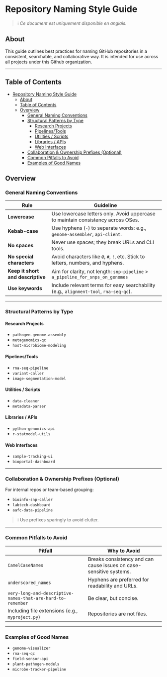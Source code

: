 # Repository Naming Style Guide

> ℹ️ *Ce document est uniquement disponible en anglais.*

## About

This guide outlines best practices for naming GitHub repositories in a consistent, searchable, and collaborative way. It is intended for use across all projects under this Github organization.

---

## Table of Contents

- [Repository Naming Style Guide](#repository-naming-style-guide)
  - [About](#about)
  - [Table of Contents](#table-of-contents)
  - [Overview](#overview)
    - [General Naming Conventions](#general-naming-conventions)
    - [Structural Patterns by Type](#structural-patterns-by-type)
      - [Research Projects](#research-projects)
      - [Pipelines/Tools](#pipelinestools)
      - [Utilities / Scripts](#utilities--scripts)
      - [Libraries / APIs](#libraries--apis)
      - [Web Interfaces](#web-interfaces)
    - [Collaboration \& Ownership Prefixes (Optional)](#collaboration--ownership-prefixes-optional)
    - [Common Pitfalls to Avoid](#common-pitfalls-to-avoid)
    - [Examples of Good Names](#examples-of-good-names)

## Overview

### General Naming Conventions

| Rule | Guideline |
|------|-----------|
| **Lowercase** | Use lowercase letters only. Avoid uppercase to maintain consistency across OSes. |
| **Kebab-case** | Use hyphens (`-`) to separate words: e.g., `genome-assembler`, `api-client`. |
| **No spaces** | Never use spaces; they break URLs and CLI tools. |
| **No special characters** | Avoid characters like `@`, `#`, `!`, etc. Stick to letters, numbers, and hyphens. |
| **Keep it short and descriptive** | Aim for clarity, not length: `snp-pipeline` > `a_pipeline_for_snps_on_genomes` |
| **Use keywords** | Include relevant terms for easy searchability (e.g., `alignment-tool`, `rna-seq-qc`). |

---

### Structural Patterns by Type

#### Research Projects

- `pathogen-genome-assembly`
- `metagenomics-qc`
- `host-microbiome-modeling`

#### Pipelines/Tools

- `rna-seq-pipeline`
- `variant-caller`
- `image-segmentation-model`

#### Utilities / Scripts

- `data-cleaner`
- `metadata-parser`

#### Libraries / APIs

- `python-genomics-api`
- `r-statmodel-utils`

#### Web Interfaces

- `sample-tracking-ui`
- `bioportal-dashboard`

---

### Collaboration & Ownership Prefixes (Optional)

For internal repos or team-based grouping:

- `bioinfo-snp-caller`
- `labtech-dashboard`
- `aafc-data-pipeline`

> ℹ️ Use prefixes sparingly to avoid clutter.

---

### Common Pitfalls to Avoid

| Pitfall | Why to Avoid |
|--------|--------------|
| `CamelCaseNames` | Breaks consistency and can cause issues on case-sensitive systems. |
| `underscored_names` | Hyphens are preferred for readability and URLs. |
| `very-long-and-descriptive-names-that-are-hard-to-remember` | Be clear, but concise. |
| Including file extensions (e.g., `myproject.py`) | Repositories are not files. |

---

### Examples of Good Names

- `genome-visualizer`
- `rna-seq-qc`
- `field-sensor-api`
- `plant-pathogen-models`
- `microbe-tracker-pipeline`
